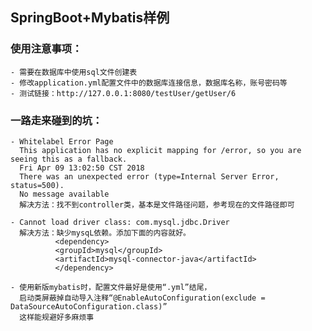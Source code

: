 ## SpringBoot+Mybatis样例


### 使用注意事项：
    - 需要在数据库中使用sql文件创建表
    - 修改application.yml配置文件中的数据库连接信息，数据库名称，账号密码等
    - 测试链接：http://127.0.0.1:8080/testUser/getUser/6
    
    
### 一路走来碰到的坑：
    - Whitelabel Error Page
      This application has no explicit mapping for /error, so you are seeing this as a fallback.
      Fri Apr 09 13:02:50 CST 2018
      There was an unexpected error (type=Internal Server Error, status=500).
      No message available
      解决方法：找不到controller类，基本是文件路径问题，参考现在的文件路径即可  
      
    - Cannot load driver class: com.mysql.jdbc.Driver
      解决方法：缺少mysqL依赖。添加下面的内容就好。
              <dependency>
              <groupId>mysql</groupId>
              <artifactId>mysql-connector-java</artifactId>
              </dependency> 
             
    - 使用新版mybatis时，配置文件最好是使用“.yml”结尾，
      启动类屏蔽掉自动导入注释“@EnableAutoConfiguration(exclude = DataSourceAutoConfiguration.class)”
      这样能规避好多麻烦事